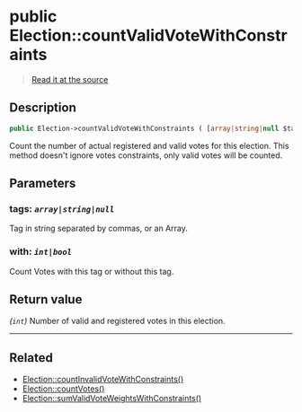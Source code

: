 # public Election::countValidVoteWithConstraints

> [Read it at the source](https://github.com/julien-boudry/Condorcet/blob/master/src/ElectionProcess/VotesProcess.php#L65)

## Description    

```php
public Election->countValidVoteWithConstraints ( [array|string|null $tags = null , int|bool $with = true] ): int
```

Count the number of actual registered and valid votes for this election. This method doesn't ignore votes constraints, only valid votes will be counted.

## Parameters

### **tags:** *`array|string|null`*   
Tag in string separated by commas, or an Array.    

### **with:** *`int|bool`*   
Count Votes with this tag or without this tag.    


## Return value   

*(`int`)* Number of valid and registered votes in this election.


---------------------------------------

## Related

* [Election::countInvalidVoteWithConstraints()](/Docs/api-reference/Election%20Class/Election--countInvalidVoteWithConstraints().md)    
* [Election::countVotes()](/Docs/api-reference/Election%20Class/Election--countVotes().md)    
* [Election::sumValidVoteWeightsWithConstraints()](/Docs/api-reference/Election%20Class/Election--sumValidVoteWeightsWithConstraints().md)    
